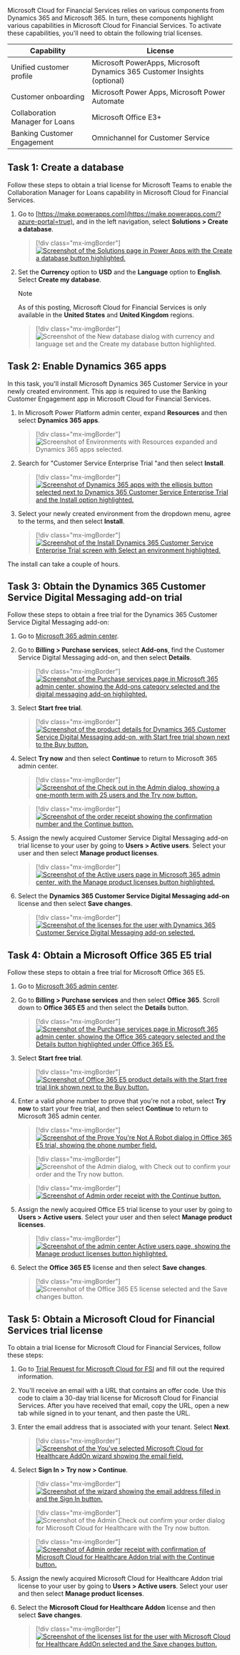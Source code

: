 Microsoft Cloud for Financial Services relies on various components from Dynamics 365 and Microsoft 365. In turn, these components highlight various capabilities in Microsoft Cloud for Financial Services. To activate these capabilities, you'll need to obtain the following trial licenses.

| Capability | License |
|------------|---------|
| Unified customer profile | Microsoft PowerApps, Microsoft Dynamics 365 Customer Insights (optional) |
| Customer onboarding | Microsoft Power Apps, Microsoft Power Automate |
| Collaboration Manager for Loans | Microsoft Office E3+ |
| Banking Customer Engagement | Omnichannel for Customer Service |

## Task 1: Create a database

Follow these steps to obtain a trial license for Microsoft Teams to enable the Collaboration Manager for Loans capability in Microsoft Cloud for Financial Services.

1. Go to [https://make.powerapps.com](https://make.powerapps.com/?azure-portal=true), and in the left navigation, select **Solutions > Create a database**.

    > [!div class="mx-imgBorder"]
    > [![Screenshot of the Solutions page in Power Apps with the Create a database button highlighted.](../media/solutions.png)](../media/solutions.png#lightbox)

1. Set the **Currency** option to **USD** and the **Language** option to **English**. Select **Create my database**.

    > [!NOTE]
    > As of this posting, Microsoft Cloud for Financial Services is only available in the **United States** and **United Kingdom** regions.

    > [!div class="mx-imgBorder"]
    > ![Screenshot of the New database dialog with currency and language set and the Create my database button highlighted.](../media/language.png)

## Task 2: Enable Dynamics 365 apps

In this task, you'll install Microsoft Dynamics 365 Customer Service in your newly created environment. This app is required to use the Banking Customer Engagement app in Microsoft Cloud for Financial Services.

1. In Microsoft Power Platform admin center, expand **Resources** and then select **Dynamics 365 apps**.

    > [!div class="mx-imgBorder"]
    > ![Screenshot of Environments with Resources expanded and Dynamics 365 apps selected.](../media/environments.png)

1. Search for "Customer Service Enterprise Trial "and then select **Install**.

    > [!div class="mx-imgBorder"]
    > [![Screenshot of Dynamics 365 apps with the ellipsis button selected next to Dynamics 365 Customer Service Enterprise Trial and the Install option highlighted.](../media/install.png)](../media/install.png#lightbox)

1. Select your newly created environment from the dropdown menu, agree to the terms, and then select **Install**.

    > [!div class="mx-imgBorder"]
    > [![Screenshot of the Install Dynamics 365 Customer Service Enterprise Trial screen with Select an environment highlighted.](../media/agree.png)](../media/agree.png#lightbox)

The install can take a couple of hours.

## Task 3: Obtain the Dynamics 365 Customer Service Digital Messaging add-on trial

Follow these steps to obtain a free trial for the Dynamics 365 Customer Service Digital Messaging add-on:

1. Go to [Microsoft 365 admin center](https://admin.microsoft.com/?azure-portal=true).

1. Go to **Billing > Purchase services**, select **Add-ons**, find the Customer Service Digital Messaging add-on, and then select **Details**.

    > [!div class="mx-imgBorder"]
    > [![Screenshot of the Purchase services page in Microsoft 365 admin center, showing the Add-ons category selected and the digital messaging add-on highlighted.](../media/purchase.png)](../media/purchase.png#lightbox)

1. Select **Start free trial**.

    > [!div class="mx-imgBorder"]
    > [![Screenshot of the product details for Dynamics 365 Customer Service Digital Messaging add-on, with Start free trial shown next to the Buy button.](../media/free.png)](../media/free.png#lightbox)

1. Select **Try now** and then select **Continue** to return to Microsoft 365 admin center.

    > [!div class="mx-imgBorder"]
    > [![Screenshot of the Check out in the Admin dialog, showing a one-month term with 25 users and the Try now button.](../media/try.png)](../media/try.png#lightbox)

    > [!div class="mx-imgBorder"]
    > [![Screenshot of the order receipt showing the confirmation number and the Continue button.](../media/receipt.png)](../media/receipt.png#lightbox)

1. Assign the newly acquired Customer Service Digital Messaging add-on trial license to your user by going to **Users > Active users**. Select your user and then select **Manage product licenses**.

    > [!div class="mx-imgBorder"]
    > [![Screenshot of the Active users page in Microsoft 365 admin center, with the Manage product licenses button highlighted.](../media/active.png)](../media/active.png#lightbox)

1. Select the **Dynamics 365 Customer Service Digital Messaging add-on** license and then select **Save changes**.

    > [!div class="mx-imgBorder"]
    > [![Screenshot of the licenses for the user with Dynamics 365 Customer Service Digital Messaging add-on selected.](../media/licenses.png)](../media/licenses.png#lightbox)

## Task 4: Obtain a Microsoft Office 365 E5 trial

Follow these steps to obtain a free trial for Microsoft Office 365 E5.

1. Go to [Microsoft 365 admin center](https://admin.microsoft.com/?azure-portal=true).

1. Go to **Billing > Purchase services** and then select **Office 365**. Scroll down to **Office 365 E5** and then select the **Details** button.

    > [!div class="mx-imgBorder"]
    > [![Screenshot of the Purchase services page in Microsoft 365 admin center, showing the Office 365 category selected and the Details button highlighted under Office 365 E5.](../media/office.png)](../media/office.png#lightbox)

1. Select **Start free trial**.

    > [!div class="mx-imgBorder"]
    > [![Screenshot of Office 365 E5 product details with the Start free trial link shown next to the Buy button.](../media/e-5-trial.png)](../media/e-5-trial.png#lightbox)

1. Enter a valid phone number to prove that you're not a robot, select **Try now** to start your free trial, and then select **Continue** to return to Microsoft 365 admin center.

    > [!div class="mx-imgBorder"]
    > [![Screenshot of the Prove You're Not A Robot dialog in Office 365 E5 trial, showing the phone number field.](../media/robot.png)](../media/robot.png#lightbox)

    > [!div class="mx-imgBorder"]
    > ![Screenshot of the Admin dialog, with Check out to confirm your order and the Try now button.](../media/confirm-e-5.png)

    > [!div class="mx-imgBorder"]
    > [![Screenshot of Admin order receipt with the Continue button.](../media/receipt-e-5.png)](../media/receipt-e-5.png#lightbox)

1. Assign the newly acquired Office E5 trial license to your user by going to **Users > Active users**. Select your user and then select **Manage product licenses**.

    > [!div class="mx-imgBorder"]
    > [![Screenshot of the admin center Active users page, showing the Manage product licenses button highlighted.](../media/manage.png)](../media/manage.png#lightbox)

1. Select the **Office 365 E5** license and then select **Save changes**.

    > [!div class="mx-imgBorder"]
    > ![Screenshot of the Office 365 E5 license selected and the Save changes button.](../media/license-e-5.png)

## Task 5: Obtain a Microsoft Cloud for Financial Services trial license

To obtain a trial license for Microsoft Cloud for Financial Services, follow these steps:

1.  Go to [Trial Request for Microsoft Cloud for FSI](https://aka.ms/FSITrial/?azure-portal=true) and fill out the required information.

1. You'll receive an email with a URL that contains an offer code. Use this code to claim a 30-day trial license for Microsoft Cloud for Financial Services. After you have received that email, copy the URL, open a new tab while signed in to your tenant, and then paste the URL.

1. Enter the email address that is associated with your tenant. Select **Next**.

    > [!div class="mx-imgBorder"]
    > [![Screenshot of the You've selected Microsoft Cloud for Healthcare AddOn wizard showing the email field.](../media/email-health.png)](../media/email-health.png#lightbox)

1. Select **Sign In > Try now > Continue**.

    > [!div class="mx-imgBorder"]
    > [![Screenshot of the wizard showing the email address filled in and the Sign In button.](../media/sign-in.png)](../media/sign-in.png#lightbox)

    > [!div class="mx-imgBorder"]
    > ![Screenshot of the Admin Check out confirm your order dialog for Microsoft Cloud for Healthcare with the Try now button.](../media/try-health.png)

    > [!div class="mx-imgBorder"]
    > [![Screenshot of Admin order receipt with confirmation of Microsoft Cloud for Healthcare Addon trial with the Continue button.](../media/receipt-health.png)](../media/receipt-health.png#lightbox)

1. Assign the newly acquired Microsoft Cloud for Healthcare Addon trial license to your user by going to **Users > Active users**. Select your user and then select **Manage product licenses**.

1. Select the **Microsoft Cloud for Healthcare Addon** license and then select **Save changes**.

    > [!div class="mx-imgBorder"]
    > [![Screenshot of the licenses list for the user with Microsoft Cloud for Healthcare AddOn selected and the Save changes button.](../media/license-health.png)](../media/license-health.png#lightbox)
